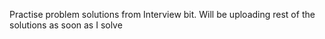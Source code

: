 Practise problem solutions from Interview bit. 
Will be uploading rest of the solutions as soon as I solve
